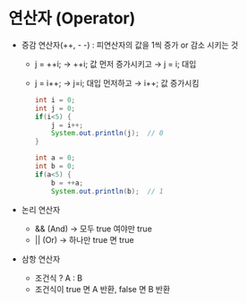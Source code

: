 # 연산자 (Operator)

- 증감 연산자(++, - -) : 피연산자의 값을 1씩 증가 or 감소 시키는 것
    - j = ++i; → ++i; 값 먼저 증가시키고 → j = i; 대입
    - j = i++; → j=i; 대입 먼저하고 → i++; 값 증가시킴
        
        ```java
        int i = 0;
        int j = 0;
        if(i<5) {
            j = i++;
            System.out.println(j);  // 0
        }
        
        int a = 0;
        int b = 0;
        if(a<5) {
            b = ++a;
            System.out.println(b);  // 1
        ```
        
- 논리 연산자
    - && (And) → 모두 true 여야만 true
    - || (Or) → 하나만 true 면 true
- 삼항 연산자
    - 조건식 ? A : B
    - 조건식이 true 면 A 반환, false 면 B 반환
